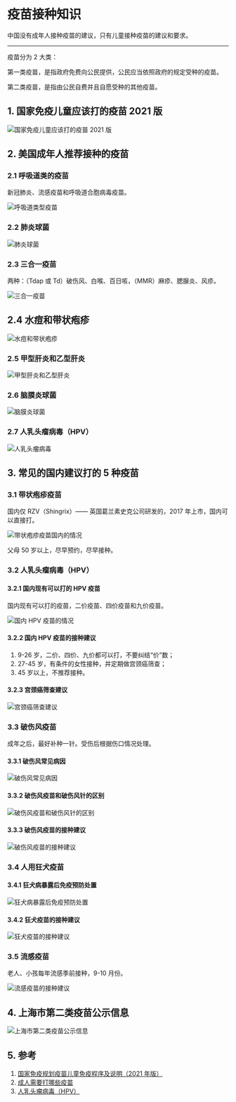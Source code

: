 # 疫苗接种知识

中国没有成年人接种疫苗的建议，只有儿童接种疫苗的建议和要求。

---

疫苗分为 2 大类：

第一类疫苗，是指政府免费向公民提供，公民应当依照政府的规定受种的疫苗。

第二类疫苗，是指由公民自费并且自愿受种的其他疫苗。

## 1. 国家免疫儿童应该打的疫苗 2021 版

![国家免疫儿童应该打的疫苗 2021 版](/健康医学常识/疫苗-国家免疫儿童应该打的疫苗2021版.png)

## 2. 美国成年人推荐接种的疫苗

### 2.1 呼吸道类的疫苗

新冠肺炎、流感疫苗和呼吸道合胞病毒疫苗。

![呼吸道类型疫苗](/pics/3_1_huxidao.jpg)

### 2.2 肺炎球菌

![肺炎球菌](/pics/3_2_feiyanqiujun.jpg)

### 2.3 三合一疫苗

两种：（Tdap 或 Td）破伤风、白喉、百日咳，（MMR）麻疹、腮腺炎、风疹。

![三合一疫苗](/pics/3_3_sanheyi.jpg)

## 2.4 水痘和带状疱疹

![水痘和带状疱疹](/pics/3_4_shuangdou.jpg)

### 2.5 甲型肝炎和乙型肝炎

![甲型肝炎和乙型肝炎](/pics/3_5_ganran.jpg)

### 2.6 脑膜炎球菌

![脑膜炎球菌](/pics/3_6_naomoyanqiujun.jpg)

### 2.7 人乳头瘤病毒（HPV）

![人乳头瘤病毒](/pics/3_7_renrutouliubingdu.jpg)

## 3. 常见的国内建议打的 5 种疫苗

### 3.1 带状疱疹疫苗

国内仅 RZV（Shingrix）—— 英国葛兰素史克公司研发的，2017 年上市，国内可以直接打。

![带状疱疹疫苗国内的情况](/pics/3_8_daizhuangpaozhen.jpg)

父母 50 岁以上，尽早预约，尽早接种。

### 3.2 人乳头瘤病毒（HPV）

#### 3.2.1 国内现有可以打的 HPV 疫苗

国内现有可以打的疫苗，二价疫苗、四价疫苗和九价疫苗。

![国内 HPV 疫苗的情况](/pics/3_9_hpv.jpg)

#### 3.2.2 国内 HPV 疫苗的接种建议

1. 9-26 岁，二价、四价、九价都可以打，不要纠结“价”数；
2. 27-45 岁，有条件的女性接种，并定期做宫颈癌筛查；
3. 45 岁以上，不推荐接种。

#### 3.2.3 宫颈癌筛查建议

![宫颈癌筛查建议](/pics/3_10_gongjingsaicha.jpg)

### 3.3 破伤风疫苗

成年之后，最好补种一针。受伤后根据伤口情况处理。

#### 3.3.1 破伤风常见病因

![破伤风常见病因](/pics/3_11_poxiangfeng.jpg)

#### 3.3.2 破伤风疫苗和破伤风针的区别

![破伤风疫苗和破伤风针的区别](/pics/3_12_poxiangfeng.jpg)

#### 3.3.3 破伤风疫苗的接种建议

![破伤风疫苗的接种建议](/pics/3_13_poxiangfeng.jpg)

### 3.4 人用狂犬疫苗

#### 3.4.1 狂犬病暴露后免疫预防处置

![狂犬病暴露后免疫预防处置](/pics/3_14_kuangquanbing.jpg)

#### 3.4.2 狂犬疫苗的接种建议

![狂犬疫苗的接种建议](/pics/3_15_kuangquanbing.jpg)

### 3.5 流感疫苗

老人、小孩每年流感季前接种，9-10 月份。

![流感疫苗的接种建议](/pics/3_16_liugan.jpg)

## 4. 上海市第二类疫苗公示信息

![上海市第二类疫苗公示信息](/pics/3_17_shanghai.jpg)

## 5. 参考

1. [国家免疫规划疫苗儿童免疫程序及说明（2021 年版）](疫苗-国家免疫规划疫苗儿童免疫程序及说明（2021年版）.pdf)
2. [成人需要打哪些疫苗](/健康医学常识/疫苗-成人需要打哪些疫苗.jpg)
3. [人乳头瘤病毒（HPV）](/健康医学常识/疫苗-HPV疫苗.jpg)
